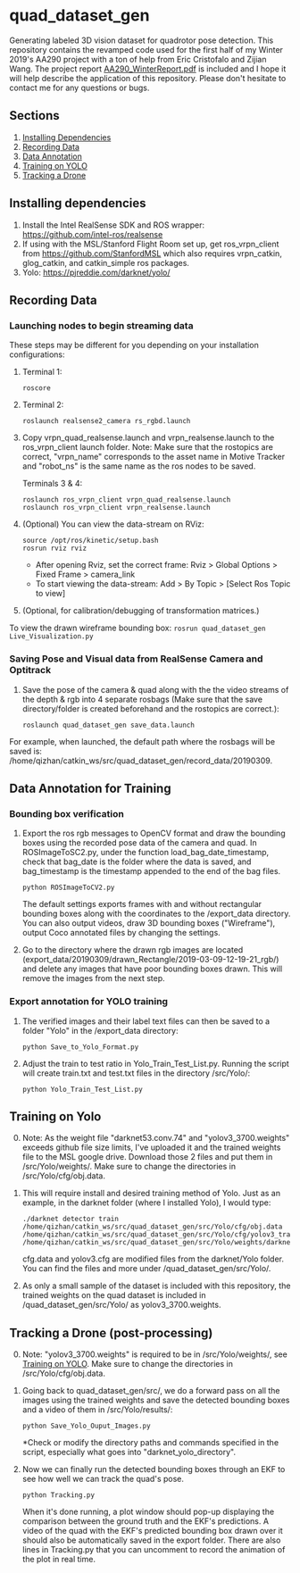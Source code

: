 # quad_dataset_gen
Generating labeled 3D vision dataset for quadrotor pose detection. This repository contains the revamped code used for the first half of my Winter 2019's AA290 project with a ton of help from Eric Cristofalo and Zijian Wang. The project report [AA290_WinterReport.pdf](AA290_WinterReport.pdf) is included and I hope it will help describe the application of this repository. Please don't hesitate to contact me for any questions or bugs.

## Sections
1. [Installing Dependencies](#installing-dependencies)
2. [Recording Data](#recording-data)
3. [Data Annotation](#data-annotation)
4. [Training on YOLO](#training-on-yolo)
5. [Tracking a Drone](#tracking-a-drone)

## Installing dependencies
1. Install the Intel RealSense SDK and ROS wrapper: https://github.com/intel-ros/realsense
2. If using with the MSL/Stanford Flight Room set up, get ros_vrpn_client from https://github.com/StanfordMSL which also requires vrpn_catkin, glog_catkin, and catkin_simple ros packages.
3. Yolo: https://pjreddie.com/darknet/yolo/

## Recording Data
### Launching nodes to begin streaming data
These steps may be different for you depending on your installation configurations:
1. Terminal 1:
	```
	roscore
	```
2. Terminal 2:
	```
	roslaunch realsense2_camera rs_rgbd.launch
	```
3. Copy vrpn_quad_realsense.launch and vrpn_realsense.launch to the ros_vrpn_client launch folder. Note: Make sure that the rostopics are correct, "vrpn_name" corresponds to the asset name in Motive Tracker and "robot_ns" is the same name as the ros nodes to be saved.

	Terminals 3 & 4:
	```
	roslaunch ros_vrpn_client vrpn_quad_realsense.launch
	roslaunch ros_vrpn_client vrpn_realsense.launch
	```
4. (Optional) You can view the data-stream on RViz:

	```
	source /opt/ros/kinetic/setup.bash
	rosrun rviz rviz
	```
	- After opening Rviz, set the correct frame: Rviz > Global Options > Fixed Frame > camera_link
	- To start viewing the data-stream: Add > By Topic > [Select Ros Topic to view]

5. (Optional, for calibration/debugging of transformation matrices.)

 To view the drawn wireframe bounding box:
	```
	rosrun quad_dataset_gen Live_Visualization.py
	```

### Saving Pose and Visual data from RealSense Camera and Optitrack
1. Save the pose of the camera & quad along with the the video streams of the depth & rgb into 4 separate rosbags (Make sure that the save directory/folder is created beforehand and the rostopics are correct.):

	```
	roslaunch quad_dataset_gen save_data.launch
	```
For example, when launched, the default path where the rosbags will be saved is: /home/qizhan/catkin_ws/src/quad_dataset_gen/record_data/20190309.

## Data Annotation for Training
### Bounding box verification
1. Export the ros rgb messages to OpenCV format and draw the bounding boxes using the recorded pose data of the camera and quad. In ROSImageToSC2.py, under the function load_bag_date_timestamp, check that bag_date is the folder where the data is saved, and bag_timestamp is the timestamp appended to the end of the bag files.

	```
	python ROSImageToCV2.py
	```
	The default settings exports frames with and without rectangular bounding boxes along with the coordinates to the /export_data directory. You can also output videos, draw 3D bounding boxes ("Wireframe"), output Coco annotated files by changing the settings.

2. Go to the directory where the drawn rgb images are located (export_data/20190309/drawn_Rectangle/2019-03-09-12-19-21_rgb/) and delete any images that have poor bounding boxes drawn. This will remove the images from the next step.

### Export annotation for YOLO training
1. The verified images and their label text files can then be saved to a folder "Yolo" in the /export_data directory:
	```
	python Save_to_Yolo_Format.py
	```
2. Adjust the train to test ratio in Yolo_Train_Test_List.py. Running the script will create train.txt and test.txt files in the directory /src/Yolo/:
	```
	python Yolo_Train_Test_List.py
	```

## Training on Yolo
0. Note: As the weight file "darknet53.conv.74" and "yolov3_3700.weights" exceeds github file size limits, I've uploaded it and the trained weights file to the MSL google drive. Download those 2 files and put them in /src/Yolo/weights/. Make sure to change the directories in /src/Yolo/cfg/obj.data.

1. This will require install and desired training method of Yolo. Just as an example, in the darknet folder (where I installed Yolo), I would type:
	```
	./darknet detector train /home/qizhan/catkin_ws/src/quad_dataset_gen/src/Yolo/cfg/obj.data /home/qizhan/catkin_ws/src/quad_dataset_gen/src/Yolo/cfg/yolov3_train.cfg /home/qizhan/catkin_ws/src/quad_dataset_gen/src/Yolo/weights/darknet53.conv.74
	```
	cfg.data and yolov3.cfg are modified files from the darknet/Yolo folder. You can find the files and more under /quad_dataset_gen/src/Yolo/.

2. As only a small sample of the dataset is included with this repository, the trained weights on the quad dataset is included in /quad_dataset_gen/src/Yolo/ as yolov3_3700.weights.

## Tracking a Drone (post-processing)
0. Note: "yolov3_3700.weights" is required to be in /src/Yolo/weights/, see [Training on YOLO](#training-on-yolo). Make sure to change the directories in /src/Yolo/cfg/obj.data.

1. Going back to quad_dataset_gen/src/, we do a forward pass on all the images using the trained weights and save the detected bounding boxes and a video of them in /src/Yolo/results/:
	```
	python Save_Yolo_Ouput_Images.py
	```
	*Check or modify the directory paths and commands specified in the script, especially what goes into "darknet_yolo_directory".

2. Now we can finally run the detected bounding boxes through an EKF to see how well we can track the quad's pose.
	```
	python Tracking.py
	```
	When it's done running, a plot window should pop-up displaying the comparison between the ground truth and the EKF's predictions. A video of the quad with the EKF's predicted bounding box drawn over it should also be automatically saved in the export folder. There are also lines in Tracking.py that you can uncomment to record the animation of the plot in real time.
